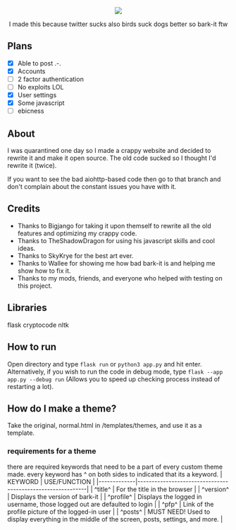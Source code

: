 
<p align="center">
  <img src="https://raw.githubusercontent.com/megaboi2005/bark-it/main/images/bark-it.png" />
</p>


<p align="center">I made this because twitter sucks also birds suck dogs better so bark-it ftw </p>

## Plans

- [X] Able to post .-.
- [X] Accounts
- [ ] 2 factor authentication
- [ ] No exploits LOL
- [X] User settings
- [X] Some javascript
- [ ] ebicness

## About

I was quarantined one day so I made a crappy website and decided to rewrite it and make it open source.
The old code sucked so I thought I'd rewrite it (twice). 

If you want to see the bad aiohttp-based code then go to that branch and don't complain about the constant issues you have with it.

## Credits

- Thanks to Bigjango for taking it upon themself to rewrite all the old features and optimizing my crappy code.
- Thanks to TheShadowDragon for using his javascript skills and cool ideas.
- Thanks to SkyKrye for the best art ever.
- Thanks to Wallee for showing me how bad bark-it is and helping me show how to fix it.
- Thanks to my mods, friends, and everyone who helped with testing on this project.

## Libraries
flask
cryptocode
nltk

## How to run

Open directory and type `flask run` or `python3 app.py` and hit enter. Alternatively, if you wish to run the code in debug mode, type `flask --app app.py --debug run` (Allows you to speed up checking process instead of restarting a lot).

## How do I make a theme?

Take the original, normal.html in /templates/themes, and use it as a template.

### requirements for a theme
there are required keywords that need to be a part of every custom theme made.
every keyword has ^ on both sides to indicated that its a keyword.
| KEYWORD     | USE/FUNCTION                                                |
|-------------|------------------------------------------------------------|
| ^title^     | For the title in the browser                                |
| ^version^   | Displays the version of bark-it                            |
| ^profile^   | Displays the logged in username, those logged out are defaulted to login |
| ^pfp^       | Link of the profile picture of the logged-in user         |
| ^posts^     | MUST NEED! Used to display everything in the middle of the screen, posts, settings, and more. |
